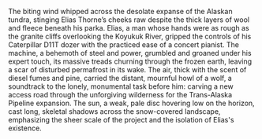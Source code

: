 The biting wind whipped across the desolate expanse of the Alaskan tundra, stinging Elias Thorne’s cheeks raw despite the thick layers of wool and fleece beneath his parka.  Elias, a man whose hands were as rough as the granite cliffs overlooking the Koyukuk River, gripped the controls of his Caterpillar D11T dozer with the practiced ease of a concert pianist.  The machine, a behemoth of steel and power, grumbled and groaned under his expert touch, its massive treads churning through the frozen earth, leaving a scar of disturbed permafrost in its wake.  The air, thick with the scent of diesel fumes and pine, carried the distant, mournful howl of a wolf, a soundtrack to the lonely, monumental task before him: carving a new access road through the unforgiving wilderness for the Trans-Alaska Pipeline expansion.  The sun, a weak, pale disc hovering low on the horizon, cast long, skeletal shadows across the snow-covered landscape, emphasizing the sheer scale of the project and the isolation of Elias's existence.
